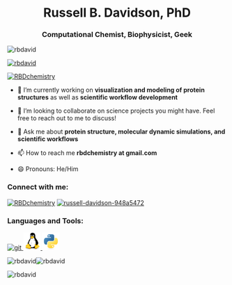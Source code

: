 <h1 align="center">Russell B. Davidson, PhD</h1>
<h3 align="center">Computational Chemist, Biophysicist, Geek</h3>

<p align="left"> <img src="https://komarev.com/ghpvc/?username=rbdavid&label=Profile%20views&color=0e75b6&style=flat" alt="rbdavid" /> </p>

<p align="left"> <a href="https://github.com/ryo-ma/github-profile-trophy"><img src="https://github-profile-trophy.vercel.app/?username=rbdavid" alt="rbdavid" /></a> </p>

<p align="left"> <a href="https://twitter.com/RBDchemistry" target="blank"><img src="https://img.shields.io/twitter/follow/RBDchemistry?logo=twitter&style=for-the-badge" alt="RBDchemistry" /></a> </p>

- 🔭 I’m currently working on  **visualization and modeling of protein structures** as well as **scientific workflow development**

- 👯 I’m looking to collaborate on science projects you might have. Feel free to reach out to me to discuss!

- 💬 Ask me about **protein structure, molecular dynamic simulations, and scientific workflows**

- 📫 How to reach me **rbdchemistry at gmail.com**

- 😄 Pronouns: He/Him

<h3 align="left">Connect with me:</h3>
<p align="left">
<a href="https://twitter.com/RBDchemistry" target="blank"><img align="center" src="https://raw.githubusercontent.com/rahuldkjain/github-profile-readme-generator/master/src/images/icons/Social/twitter.svg" alt="RBDchemistry" height="30" width="40" /></a>
<a href="https://linkedin.com/in/russell-davidson-948a5472" target="blank"><img align="center" src="https://raw.githubusercontent.com/rahuldkjain/github-profile-readme-generator/master/src/images/icons/Social/linked-in-alt.svg" alt="russell-davidson-948a5472" height="30" width="40" /></a>
<!--
<a href="https://stackoverflow.com/users/mark-coletti" target="blank"><img align="center" src="https://raw.githubusercontent.com/rahuldkjain/github-profile-readme-generator/master/src/images/icons/Social/stack-overflow.svg" alt="mark-coletti" height="30" width="40" /></a>
--> 
<!--
<a href="https://fb.com/mark.coletti" target="blank"><img align="center" src="https://raw.githubusercontent.com/rahuldkjain/github-profile-readme-generator/master/src/images/icons/Social/facebook.svg" alt="mark.coletti" height="30" width="40" /></a>
--> 
<!--
<a href="https://medium.com/@mcoletti" target="blank"><img align="center" src="https://raw.githubusercontent.com/rahuldkjain/github-profile-readme-generator/master/src/images/icons/Social/medium.svg" alt="@mcoletti" height="30" width="40" /></a>
--> 
<!--
<a href="https://discord.gg/Piprrr#4191" target="blank"><img align="center" src="https://raw.githubusercontent.com/rahuldkjain/github-profile-readme-generator/master/src/images/icons/Social/discord.svg" alt="Piprrr#4191" height="30" width="40" /></a>
</p>
--> 

<h3 align="left">Languages and Tools:</h3>
<p align="left"> <a href="https://git-scm.com/" target="_blank"> <img src="https://www.vectorlogo.zone/logos/git-scm/git-scm-icon.svg" alt="git" width="40" height="40"/> </a> <a href="https://www.linux.org/" target="_blank"> <img src="https://raw.githubusercontent.com/devicons/devicon/master/icons/linux/linux-original.svg" alt="linux" width="40" height="40"/> </a> <a href="https://www.python.org" target="_blank"> <img src="https://raw.githubusercontent.com/devicons/devicon/master/icons/python/python-original.svg" alt="python" width="40" height="40"/> </a> </p>
<!--
<p align="left"> <a href="https://www.cprogramming.com/" target="_blank"> <img src="https://raw.githubusercontent.com/devicons/devicon/master/icons/c/c-original.svg" alt="c" width="40" height="40"/> </a> <a href="https://www.w3schools.com/cpp/" target="_blank"> <img src="https://raw.githubusercontent.com/devicons/devicon/master/icons/cplusplus/cplusplus-original.svg" alt="cplusplus" width="40" height="40"/> </a> <a href="https://www.docker.com/" target="_blank"> <img src="https://raw.githubusercontent.com/devicons/devicon/master/icons/docker/docker-original-wordmark.svg" alt="docker" width="40" height="40"/> </a> <a href="https://git-scm.com/" target="_blank"> <img src="https://www.vectorlogo.zone/logos/git-scm/git-scm-icon.svg" alt="git" width="40" height="40"/> </a> <a href="https://www.java.com" target="_blank"> <img src="https://raw.githubusercontent.com/devicons/devicon/master/icons/java/java-original.svg" alt="java" width="40" height="40"/> </a> <a href="https://www.linux.org/" target="_blank"> <img src="https://raw.githubusercontent.com/devicons/devicon/master/icons/linux/linux-original.svg" alt="linux" width="40" height="40"/> </a> <a href="https://www.python.org" target="_blank"> <img src="https://raw.githubusercontent.com/devicons/devicon/master/icons/python/python-original.svg" alt="python" width="40" height="40"/> </a> </p>
--> 

<p><img align="left" src="https://github-readme-stats.vercel.app/api/top-langs?username=rbdavid&show_icons=true&locale=en&layout=compact" alt="rbdavid" /></p>

<p>&nbsp;<img align="left" src="https://github-readme-stats.vercel.app/api?username=rbdavid&show_icons=true&locale=en" alt="rbdavid" /></p>

<p><img align="left" src="https://github-readme-streak-stats.herokuapp.com/?user=rbdavid&" alt="rbdavid" /></p>

<!--
**rbdavid/rbdavid** is a ✨ _special_ ✨ repository because its `README.md` (this file) appears on your GitHub profile.

Here are some ideas to get you started:

- 🔭 I’m currently working on ...
- 🌱 I’m currently learning ...
- 👯 I’m looking to collaborate on ...
- 🤔 I’m looking for help with ...
- 💬 Ask me about ...
- 📫 How to reach me: ...
- 😄 Pronouns: ...
- ⚡ Fun fact: ...
-->



